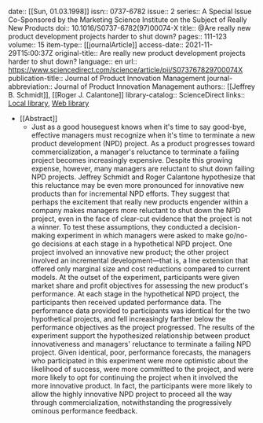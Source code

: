 date:: [[Sun, 01.03.1998]]
issn:: 0737-6782
issue:: 2
series:: A Special Issue Co-Sponsored by the Marketing Science Institute on the Subject of Really New Products
doi:: 10.1016/S0737-6782(97)00074-X
title:: @Are really new product development projects harder to shut down?
pages:: 111-123
volume:: 15
item-type:: [[journalArticle]]
access-date:: 2021-11-29T15:00:37Z
original-title:: Are really new product development projects harder to shut down?
language:: en
url:: https://www.sciencedirect.com/science/article/pii/S073767829700074X
publication-title:: Journal of Product Innovation Management
journal-abbreviation:: Journal of Product Innovation Management
authors:: [[Jeffrey B. Schmidt]], [[Roger J. Calantone]]
library-catalog:: ScienceDirect
links:: [Local library](zotero://select/library/items/K9E83QPY), [Web library](https://www.zotero.org/users/6520516/items/K9E83QPY)

- [[Abstract]]
	- Just as a good houseguest knows when it's time to say good-bye, effective managers must recognize when it's time to terminate a new product development (NPD) project. As a product progresses toward commercialization, a manager's reluctance to terminate a failing project becomes increasingly expensive. Despite this growing expense, however, many managers are reluctant to shut down failing NPD projects. Jeffrey Schmidt and Roger Calantone hypothesize that this reluctance may be even more pronounced for innovative new products than for incremental NPD efforts. They suggest that perhaps the excitement that really new products engender within a company makes managers more reluctant to shut down the NPD project, even in the face of clear-cut evidence that the project is not a winner. To test these assumptions, they conducted a decision-making experiment in which managers were asked to make go/no-go decisions at each stage in a hypothetical NPD project. One project involved an innovative new product; the other project involved an incremental development—that is, a line extension that offered only marginal size and cost reductions compared to current models. At the outset of the experiment, participants were given market share and profit objectives for assessing the new product's performance. At each stage in the hypothetical NPD project, the participants then received updated performance data. The performance data provided to participants was identical for the two hypothetical projects, and fell increasingly farther below the performance objectives as the project progressed. The results of the experiment support the hypothesized relationship between product innovativeness and managers' reluctance to terminate a failing NPD project. Given identical, poor, performance forecasts, the managers who participated in this experiment were more optimistic about the likelihood of success, were more committed to the project, and were more likely to opt for continuing the project when it involved the more innovative product. In fact, the participants were more likely to allow the highly innovative NPD project to proceed all the way through commercialization, notwithstanding the progressively ominous performance feedback.